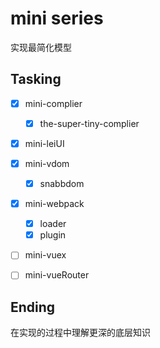 # mini series

实现最简化模型

## Tasking

- [x] mini-complier
  - [x] the-super-tiny-complier 
- [x] mini-leiUI
- [x] mini-vdom
  - [x] snabbdom
- [x] mini-webpack
  - [x] loader
  - [x] plugin
- [ ] mini-vuex
- [ ] mini-vueRouter


## Ending

在实现的过程中理解更深的底层知识
